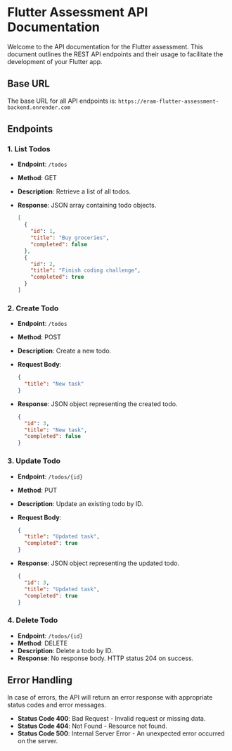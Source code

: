 # Flutter Assessment API Documentation

Welcome to the API documentation for the Flutter assessment.
This document outlines the REST API endpoints and their usage to facilitate the development of your Flutter app.

## Base URL

The base URL for all API endpoints is: `https://eram-flutter-assessment-backend.onrender.com`

## Endpoints

### 1. List Todos

- **Endpoint**: `/todos`
- **Method**: GET
- **Description**: Retrieve a list of all todos.
- **Response**: JSON array containing todo objects.

  ```json
  [
    {
      "id": 1,
      "title": "Buy groceries",
      "completed": false
    },
    {
      "id": 2,
      "title": "Finish coding challenge",
      "completed": true
    }
  ]
  ```

### 2. Create Todo

- **Endpoint**: `/todos`
- **Method**: POST
- **Description**: Create a new todo.
- **Request Body**:

  ```json
  {
    "title": "New task"
  }
  ```

- **Response**: JSON object representing the created todo.

  ```json
  {
    "id": 3,
    "title": "New task",
    "completed": false
  }
  ```

### 3. Update Todo

- **Endpoint**: `/todos/{id}`
- **Method**: PUT
- **Description**: Update an existing todo by ID.
- **Request Body**:

  ```json
  {
    "title": "Updated task",
    "completed": true
  }
  ```

- **Response**: JSON object representing the updated todo.

  ```json
  {
    "id": 3,
    "title": "Updated task",
    "completed": true
  }
  ```

### 4. Delete Todo

- **Endpoint**: `/todos/{id}`
- **Method**: DELETE
- **Description**: Delete a todo by ID.
- **Response**: No response body. HTTP status 204 on success.

## Error Handling

In case of errors, the API will return an error response with appropriate status codes and error messages.

- **Status Code 400**: Bad Request - Invalid request or missing data.
- **Status Code 404**: Not Found - Resource not found.
- **Status Code 500**: Internal Server Error - An unexpected error occurred on the server.
